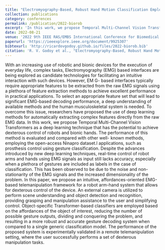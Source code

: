 ```yaml
---
title: "Electromyography-Based, Robust Hand Motion Classification Employing Temporal Multi-Channel Vision Transformers"
collection: publications
category: conferences
permalink: /publication/2022-biorob
excerpt: 'In this work, we propose Temporal Multi-Channel Vision Transformers as a deep learning technique that has the potential to achieve dexterous control of robots and bionic hands.'
date: 2022-08-21
venue: '2022 9th IEEE RAS/EMBS International Conference for Biomedical Robotics and Biomechatronics (BioRob)'
paperurl: 'https://ieeexplore.ieee.org/document/9925307'
bibtexurl: 'http://ricardovgodoy.github.io/files/2022-biorob.bib'
citation: 'R. V. Godoy et al., "Electromyography-Based, Robust Hand Motion Classification Employing Temporal Multi-Channel Vision Transformers," 2022 9th IEEE RAS/EMBS International Conference for Biomedical Robotics and Biomechatronics (BioRob), Seoul, Korea, Republic of, 2022, pp. 1-8, doi: 10.1109/BioRob52689.2022.9925307.'
---
```


With an increasing use of robotic and bionic devices for the execution of everyday life, complex tasks, Electromyography (EMG) based interfaces are being explored as candidate technologies for facilitating an intuitive interaction with such devices. However, EM G- based interfaces typically require appropriate features to be extracted from the raw EMG signals using a plethora of feature extraction methods to achieve excellent performance in practical applications. To select an appropriate feature set that will lead to significant EMG-based decoding performance, a deep understanding of available methods and the human musculoskeletal system is needed. To overcome this issue, researchers have proposed the use of deep learning methods for automatically extracting complex features directly from the raw EMG data. In this work, we propose Temporal Multi-Channel Vision Transformers as a deep learning technique that has the potential to achieve dexterous control of robots and bionic hands. The performance of this method is evaluated and compared with other well- known methods, employing the open-access Ninapro dataset.l applications, such as prosthesis control using gesture classification. Despite the advances introduced by new deep learning techniques, real-time control of robot arms and hands using EMG signals as input still lacks accuracy, especially when a plethora of gestures are included as labels in the case of classification. This has been observed to be due to the noise and non-stationarity of the EMG signals and the increased dimensionality of the problem. In this paper, we propose an intuitive, affordances-oriented EMG-based telemanipulation framework for a robot arm-hand system that allows for dexterous control of the device. An external camera is utilized to perform scene understanding and object detection and recognition, providing grasping and manipulation assistance to the user and simplifying control. Object-specific Transformer-based classifiers are employed based on the affordances of the object of interest, reducing the number of possible gesture outputs, dividing and conquering the problem, and resulting in a more robust and accurate gesture decoding system when compared to a single generic classification model. The performance of the proposed system is experimentally validated in a remote telemanipulation setting, where the user successfully performs a set of dexterous manipulation tasks.
